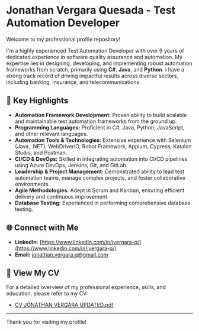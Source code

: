 # Jonathan Vergara Quesada - Test Automation Developer

Welcome to my professional profile repository!

I'm a highly experienced Test Automation Developer with over 9 years of dedicated experience in software quality assurance and automation. My expertise lies in designing, developing, and implementing robust automation frameworks from scratch, primarily using **C#**, **Java**, and **Python**. I have a strong track record of driving impactful results across diverse sectors, including banking, insurance, and telecommunications.

## 🚀 Key Highlights

* **Automation Framework Development:** Proven ability to build scalable and maintainable test automation frameworks from the ground up.
* **Programming Languages:** Proficient in C#, Java, Python, JavaScript, and other relevant languages.
* **Automation Tools & Technologies:** Extensive experience with Selenium (Java, .NET), WebDriverIO, Robot Framework, Appium, Cypress, Katalon Studio, and Postman.
* **CI/CD & DevOps:** Skilled in integrating automation into CI/CD pipelines using Azure DevOps, Jenkins, Git, and GitLab.
* **Leadership & Project Management:** Demonstrated ability to lead test automation teams, manage complex projects, and foster collaborative environments.
* **Agile Methodologies:** Adept in Scrum and Kanban, ensuring efficient delivery and continuous improvement.
* **Database Testing:** Experienced in performing comprehensive database testing.

## 🌐 Connect with Me

* **LinkedIn:** [https://www.linkedin.com/in/jvergara-q/](https://www.linkedin.com/in/jvergara-q/)
* **Email:** jonathan.vergara.q@gmail.com

## 📄 View My CV

For a detailed overview of my professional experience, skills, and education, please refer to my CV:
* [CV JONATHAN VERGARA UPDATED.pdf](CV%20JONATHAN%20VERGARA%20UPDATED.pdf)

---

Thank you for visiting my profile!
